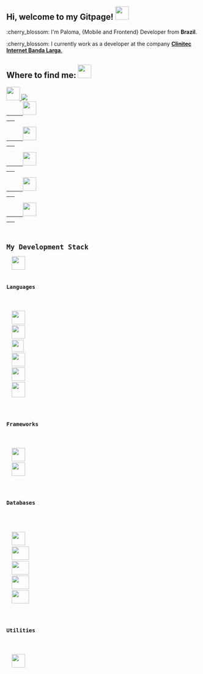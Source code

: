 ## Hi, welcome to my Gitpage! <code><img src="https://www.iconsdb.com/icons/preview/pink/github-9-xxl.png" width=35 height=35/></code>
<p>:cherry_blossom:	I'm Paloma, {Mobile and Frontend} Developer from <b>Brazil</b>.</p>
<p>:cherry_blossom:  I currently work as a developer at the company <a href="https://www.clinitec.com.br"><b>Clinitec Internet Banda Larga</b>.</a></p>

<h2>Where to find me: <code><img src="https://www.iconsdb.com/icons/preview/pink/search-12-xxl.png" width=35 height=35/></code></h2>
   
   <a href="DISCORD">
     <code><img src="https://www.iconsdb.com/icons/preview/pink/discord-xxl.png" width=35 height=35/></code>
   </a>
   <a href="#">
      <code><img src="https://www.iconsdb.com/icons/preview/pink/email-14-xxl.png width=35 height=35/></code>
   </a>
   <a href="WhatsApp">
      <code><img src="https://www.iconsdb.com/icons/preview/pink/whatsapp-xxl.png" width=35 height=35/></code>
   </a>
   <a href="Pinterest">
      <code><img src="https://www.iconsdb.com/icons/preview/pink/pinterest-4-xxl.png" width=35 height=35/></code>
   </a>
   <a href="Steam">
      <code><img src="https://www.iconsdb.com/icons/preview/pink/steam-xxl.png" width=35 height=35/></code>
   </a>
   <a href="Skype">
      <code><img src="https://www.iconsdb.com/icons/preview/pink/skype-4-xxl.png" width=35 height=35/></code>
   </a>
   <a href="Twitch">
      <code><img src="https://www.iconsdb.com/icons/preview/pink/twitch-tv-2-xxl.png" width=35 height=35/></code>
   </a>
   
   <h2>My Development Stack</h2>  <code><img src="https://www.iconsdb.com/icons/preview/pink/code-xxl.png" width=35 height=35/></code>
   
<h3>Languages</h3>
<p>
  <code><img src="https://www.flaticon.com/svg/vstatic/svg/919/919830.svg?token=exp=1615771128~hmac=6cf6c3d207a0b5898de829718b985291" width=35 height=35/></code>
  <code><img src="https://pcodinomebzero.neocities.org/Imagens/javascript1.png" width=35 height=35/></code>
  <code><img src="https://miro.medium.com/max/816/1*mn6bOs7s6Qbao15PMNRyOA.png" width=31 height=31/></code>
  <code><img src="https://images.vexels.com/media/users/3/166401/isolated/preview/b82aa7ac3f736dd78570dd3fa3fa9e24-iacute-cone-da-linguagem-de-programa-ccedil-atilde-o-java-by-vexels.png" width=35 height=35/></code>
  <code><img src="https://image.flaticon.com/icons/png/512/732/732212.png" width=35 height=35/></code>
  <code><img src="https://cdn.iconscout.com/icon/free/png-256/css-118-569410.png" width=35 height=40/></code>
</p>

<h3>Frameworks</h3>
<p>
  <code><img src="https://appmasters.io/static/react-47ce6e77f039020ee2e76a10c1e988e9.png" width=35 height=35/></code>
  <code><img src="https://cdn.icon-icons.com/icons2/2148/PNG/512/expo_icon_132404.png" width=35 height=35/></code>
</p> 

<h3>Databases</h3>
 <p>
  <code><img src="https://img.icons8.com/color/452/mongodb.png" width=35 height=35 /></code>
  <code><img src="https://img.icons8.com/color/452/microsoft-sql-server.png" width=45 height=35 /></code>
  <code><img src="https://camo.githubusercontent.com/f85f882cb31eeaeee657ec955313015c30378e8f56c3dc2f06933b617a276cfd/68747470733a2f2f77372e706e6777696e672e636f6d2f706e67732f3734372f3739382f706e672d7472616e73706172656e742d6d7973716c2d6c6f676f2d6d7973716c2d64617461626173652d7765622d646576656c6f706d656e742d636f6d70757465722d736f6674776172652d646f6c7068696e2d6d6172696e652d6d616d6d616c2d616e696d616c732d746578742d7468756d626e61696c2e706e67" width=45 height=35 /></code>
  <code><img src="https://cdn.worldvectorlogo.com/logos/neo4j.svg" width=45 height=35 /></code>
  <code><img src="https://icon-library.com/images/postgresql-icon/postgresql-icon-12.jpg" width=45 height=35 /></code>
</p>

<h3>Utilities</h3>
<p>
  <code><img src="https://icons.iconarchive.com/icons/papirus-team/papirus-apps/512/insomnia-icon.png" width=35 height=35 /></code>
</p>
